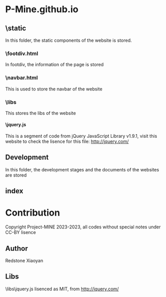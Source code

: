 # P-Mine.github.io 

## \static 

In this folder, the static components of the website is stored. 

### \footdiv.html 

In footdiv, the information of the page is stored 

### \navbar.html 

This is used to store the navbar of the website 

### \libs 

This stores the libs of the website 

#### \jquery.js 

This is a segment of code from jQuery JavaScript Library v1.9.1, visit this website to check the lisence for this file: http://jquery.com/  

## Development  

In this folder, the development stages and the documents of the websites are stored 

## index 

# Contribution 

Copyright Project-MINE 2023-2023, all codes without special notes under CC-BY lisence 

## Author 
Redstone 
Xiaoyan 

## Libs 

\libs\jquery.js lisenced as MIT, from http://jquery.com/  


